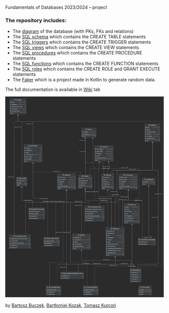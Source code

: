 Fundamentals of Databases 2023/2024 – project

### The repository includes:

* The [diagram](https://github.com/halotukozak/PBD/blob/main/diagram.png) of the database (with PKs, FKs and relations)
* The [SQL schema](https://github.com/halotukozak/PBD/blob/main/schema.sql) which contains the CREATE TABLE statements
* The [SQL triggers](https://github.com/halotukozak/PBD/blob/main/triggers.sql) which contains the CREATE TRIGGER
  statements
* The [SQL views](https://github.com/halotukozak/PBD/blob/main/views.sql) which contains the CREATE VIEW statements
* The [SQL procedures](https://github.com/halotukozak/PBD/blob/main/procedures.sql) which contains the CREATE PROCEDURE
  statements
* The [SQL functions](https://github.com/halotukozak/PBD/blob/main/functions.sql) which contains the CREATE FUNCTION
  statements
* The [SQL roles](https://github.com/halotukozak/PBD/blob/main/functions.sql) which contains the CREATE ROLE and GRANT EXECUTE statements
* The [Faker](https://github.com/halotukozak/PBD/tree/main/Faker) which is a project made in Kotlin to generate random
  data.

The full documentation is available in [Wiki](https://github.com/halotukozak/PBD/wiki) tab  

![diagram](diagram.png)

by [Bartosz Buczek](https://github.com/Corvette653), [Bartłomiej Kozak](https://github.com/halotukozak), [Tomasz Kurcoń](https://github.com/tomaszkurcon)
